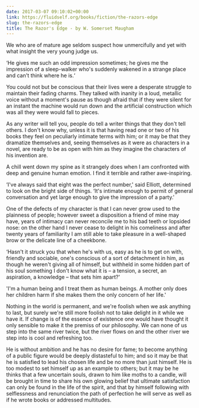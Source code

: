 ```yaml
---
date: 2017-03-07 09:10:02+00:00
link: https://fluidself.org/books/fiction/the-razors-edge
slug: the-razors-edge
title: The Razor's Edge - by W. Somerset Maugham
---
```


We who are of mature age seldom suspect how unmercifully and yet with what insight the very young judge us.

‘He gives me such an odd impression sometimes; he gives me the impression of a sleep-walker who's suddenly wakened in a strange place and can't think where he is.‘

You could not but be conscious that their lives were a desperate struggle to maintain their fading charms. They talked with inanity in a loud, metallic voice without a moment's pause as though afraid that if they were silent for an instant the machine would run down and the artificial construction which was all they were would fall to pieces.

As any writer will tell you, people do tell a writer things that they don't tell others. I don't know why, unless it is that having read one or two of his books they feel on peculiarly intimate terms with him; or it may be that they dramatize themselves and, seeing themselves as it were as characters in a novel, are ready to be as open with him as they imagine the characters of his invention are.

A chill went down my spine as it strangely does when I am confronted with deep and genuine human emotion. I find it terrible and rather awe-inspiring.

‘I've always said that eight was the perfect number,' said Elliott, determined to look on the bright side of things. ‘It's intimate enough to permit of general conversation and yet large enough to give the impression of a party.'

One of the defects of my character is that I can never grow used to the plainness of people; however sweet a disposition a friend of mine may have, years of intimacy can never reconcile me to his bad teeth or lopsided nose: on the other hand I never cease to delight in his comeliness and after twenty years of familiarity I am still able to take pleasure in a well-shaped brow or the delicate line of a cheekbone.

‘Hasn't it struck you that when he's with us, easy as he is to get on with, friendly and sociable, one's conscious of a sort of detachment in him, as though he weren't giving all of himself, but withheld in some hidden part of his soul something I don't know what it is – a tension, a secret, an aspiration, a knowledge – that sets him apart?'

'I'm a human being and I treat them as human beings. A mother only does her children harm if she makes them the only concern of her life.'

Nothing in the world is permanent, and we're foolish when we ask anything to last, but surely we're still more foolish not to take delight in it while we have it. If change is of the essence of existence one would have thought it only sensible to make it the premiss of our philosophy. We can none of us step into the same river twice, but the river flows on and the other river we step into is cool and refreshing too.

He is without ambition and he has no desire for fame; to become anything of a public figure would be deeply distasteful to him; and so it may be that he is satisfied to lead his chosen life and be no more than just himself. He is too modest to set himself up as an example to others; but it may be he thinks that a few uncertain souls, drawn to him like moths to a candle, will be brought in time to share his own glowing belief that ultimate satisfaction can only be found in the life of the spirit, and that by himself following with selflessness and renunciation the path of perfection he will serve as well as if he wrote books or addressed multitudes.
